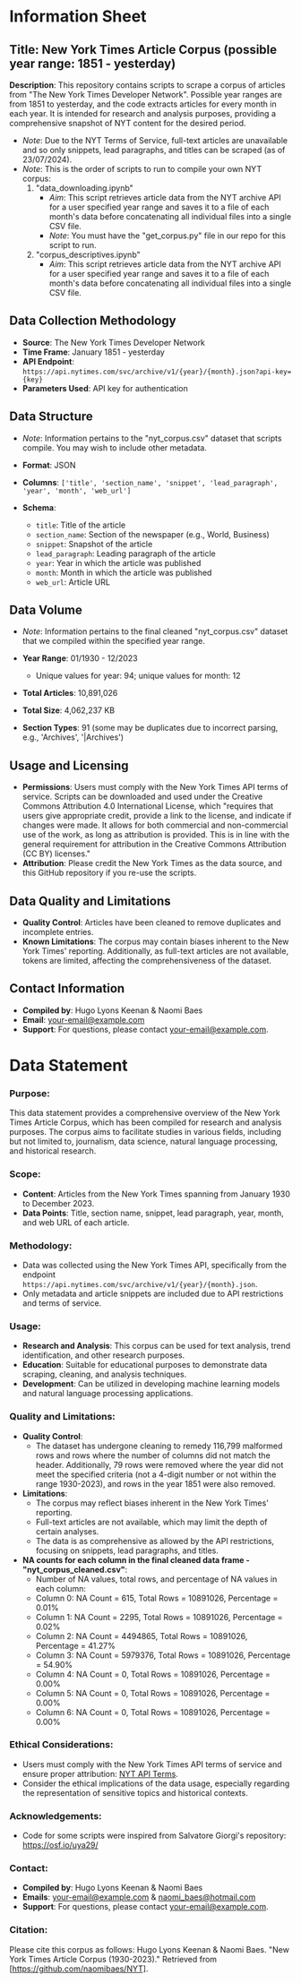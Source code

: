 # Information Sheet

## Title: New York Times Article Corpus (possible year range: 1851 - yesterday)

**Description**:
This repository contains scripts to scrape a corpus of articles from "The New York Times Developer Network". Possible year ranges are from 1851 to yesterday, and the code extracts articles for every month in each year. It is intended for research and analysis purposes, providing a comprehensive snapshot of NYT content for the desired period. 
- *Note*: Due to the NYT Terms of Service, full-text articles are unavailable and so only snippets, lead paragraphs, and titles can be scraped (as of 23/07/2024).
- *Note*: This is the order of scripts to run to compile your own NYT corpus:
    1)  "data_downloading.ipynb"
        - *Aim*: This script retrieves article data from the NYT archive API for a user specified year range and saves it to a file of each month's data before concatenating all individual files into a single CSV file.
        - *Note*: You must have the "get_corpus.py" file in our repo for this script to run.
    3)  "corpus_descriptives.ipynb"
        - *Aim*: This script retrieves article data from the NYT archive API for a user specified year range and saves it to a file of each month's data before concatenating all individual files into a single CSV file.

## Data Collection Methodology

- **Source**: The New York Times Developer Network
- **Time Frame**: January 1851 - yesterday
- **API Endpoint**: `https://api.nytimes.com/svc/archive/v1/{year}/{month}.json?api-key={key}`
- **Parameters Used**: API key for authentication

## Data Structure 
- *Note*: Information pertains to the "nyt_corpus.csv" dataset that scripts compile. You may wish to include other metadata.

- **Format**: JSON
- **Columns**: `['title', 'section_name', 'snippet', 'lead_paragraph', 'year', 'month', 'web_url']`
- **Schema**:
  - `title`: Title of the article
  - `section_name`: Section of the newspaper (e.g., World, Business)
  - `snippet`: Snapshot of the article
  - `lead_paragraph`: Leading paragraph of the article
  - `year`: Year in which the article was published
  - `month`: Month in which the article was published
  - `web_url`: Article URL

## Data Volume 
- *Note*: Information pertains to the final cleaned "nyt_corpus.csv" dataset that we compiled within the specified year range.

- **Year Range**: 01/1930 - 12/2023
  - Unique values for year: 94; unique values for month: 12
- **Total Articles**: 10,891,026
- **Total Size**: 4,062,237 KB
- **Section Types**: 91 (some may be duplicates due to incorrect parsing, e.g., 'Archives', '|Archives')

## Usage and Licensing

- **Permissions**: Users must comply with the New York Times API terms of service. Scripts can be downloaded and used under the Creative Commons Attribution 4.0 International License, which "requires that users give appropriate credit, provide a link to the license, and indicate if changes were made. It allows for both commercial and non-commercial use of the work, as long as attribution is provided. This is in line with the general requirement for attribution in the Creative Commons Attribution (CC BY) licenses."
- **Attribution**: Please credit the New York Times as the data source, and this GitHub repository if you re-use the scripts.

## Data Quality and Limitations

- **Quality Control**: Articles have been cleaned to remove duplicates and incomplete entries.
- **Known Limitations**: The corpus may contain biases inherent to the New York Times' reporting. Additionally, as full-text articles are not available, tokens are limited, affecting the comprehensiveness of the dataset.

## Contact Information

- **Compiled by**: Hugo Lyons Keenan & Naomi Baes
- **Email**: [your-email@example.com](mailto:your-email@example.com)
- **Support**: For questions, please contact [your-email@example.com](mailto:your-email@example.com).

# Data Statement

### Purpose:
This data statement provides a comprehensive overview of the New York Times Article Corpus, which has been compiled for research and analysis purposes. The corpus aims to facilitate studies in various fields, including but not limited to, journalism, data science, natural language processing, and historical research.

### Scope:
- **Content**: Articles from the New York Times spanning from January 1930 to December 2023.
- **Data Points**: Title, section name, snippet, lead paragraph, year, month, and web URL of each article.

### Methodology:
- Data was collected using the New York Times API, specifically from the endpoint `https://api.nytimes.com/svc/archive/v1/{year}/{month}.json`.
- Only metadata and article snippets are included due to API restrictions and terms of service.

### Usage:
- **Research and Analysis**: This corpus can be used for text analysis, trend identification, and other research purposes.
- **Education**: Suitable for educational purposes to demonstrate data scraping, cleaning, and analysis techniques.
- **Development**: Can be utilized in developing machine learning models and natural language processing applications.

### Quality and Limitations:
- **Quality Control**:
  - The dataset has undergone cleaning to remedy 116,799 malformed rows and rows where the number of columns did not match the header. Additionally, 79 rows were removed where the year did not meet the specified criteria (not a 4-digit number or not within the range 1930-2023), and rows in the year 1851 were also removed.
- **Limitations**:
  - The corpus may reflect biases inherent in the New York Times' reporting.
  - Full-text articles are not available, which may limit the depth of certain analyses.
  - The data is as comprehensive as allowed by the API restrictions, focusing on snippets, lead paragraphs, and titles.
- **NA counts for each column in the final cleaned data frame - "nyt_corpus_cleaned.csv"**:
  - Number of NA values, total rows, and percentage of NA values in each column:
  - Column 0: NA Count = 615, Total Rows = 10891026, Percentage = 0.01%
  - Column 1: NA Count = 2295, Total Rows = 10891026, Percentage = 0.02%
  - Column 2: NA Count = 4494865, Total Rows = 10891026, Percentage = 41.27%
  - Column 3: NA Count = 5979376, Total Rows = 10891026, Percentage = 54.90%
  - Column 4: NA Count = 0, Total Rows = 10891026, Percentage = 0.00%
  - Column 5: NA Count = 0, Total Rows = 10891026, Percentage = 0.00%
  - Column 6: NA Count = 0, Total Rows = 10891026, Percentage = 0.00% 

### Ethical Considerations:
- Users must comply with the New York Times API terms of service and ensure proper attribution: [NYT API Terms](https://developer.nytimes.com/terms).
- Consider the ethical implications of the data usage, especially regarding the representation of sensitive topics and historical contexts.

### Acknowledgements: 
- Code for some scripts were inspired from Salvatore Giorgi's repository: https://osf.io/uya29/

### Contact:
- **Compiled by**: Hugo Lyons Keenan & Naomi Baes
- **Emails**: [your-email@example.com](mailto:your-email@example.com) & [naomi_baes@hotmail.com](mailto:naomi_baes@hotmail.com)
- **Support**: For questions, please contact [your-email@example.com](mailto:your-email@example.com).

### Citation:
Please cite this corpus as follows:
Hugo Lyons Keenan & Naomi Baes. "New York Times Article Corpus (1930-2023)." Retrieved from [https://github.com/naomibaes/NYT].
